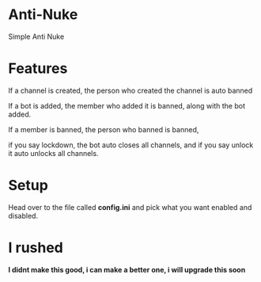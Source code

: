 # Anti-Nuke
Simple Anti Nuke

# Features

If a channel is created,
the person who created the
channel is auto banned

If a bot is added, the member
who added it is banned, along
with the bot added.

If a member is banned, the person
who banned is banned,

if you say lockdown, the bot auto
closes all channels, and if you say
unlock it auto unlocks all channels.

# Setup

Head over to the file called **config.ini**
and pick what you want enabled and disabled.

# I rushed

**I didnt make this good, i can make
a better one, i will upgrade this soon**
